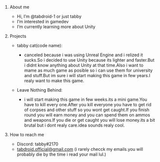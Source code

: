 1. About me
   - Hi, I’m @tabdroid-1 or just tabby
   - I’m interested in gamedev
   - I’m currently learning more about Unity

2. Projects
   - tabby cat(code name): 
       - canceled because i was using Unreal Engine and i relized it sucks.So i decided to use Unity because its lighter and faster.But i didnt know anything about Unity at that time.Also i want to mame as much game as posible so i can use them for university and stuff.But im sure i will start making this game in few years.I realy want to make this game.

   - Leave Nothing Behind: 
       - i will start making this game in few weeks.its a mini game.You have to kill every one.After you kill everyone you have to get rid of corpses and other stuff so you wont get caught.If you finish round you will earn money and you can spend them on ammos and weapons.If you die or get caught you will lose money.its a bit brutal but i dont realy care.idea sounds realy cool.
  
3. How to reach me
   - Discord: tabby#2170
   - tabdroid.official@gmail.com (i rarely checck my emails.you will probably die by the time i read your mail lul.)
